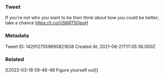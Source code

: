 ### Tweet
If you're not who you want to be then think about how you could be better; take a chance https://t.co/US68T5OpuH

### Metadata
Tweet ID: 1429127559690821638
Created At: 2021-08-21T17:05:36.000Z

### Related
[[2022-03-18 09-46-48 Figure yourself out]]

